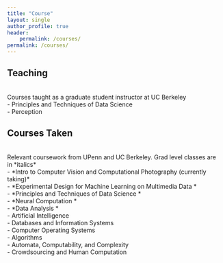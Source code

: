 ```yaml
---
title: "Course"
layout: single
author_profile: true
header:
    permalink: /courses/
permalink: /courses/
---
```

## Teaching
<br>
Courses taught as a graduate student instructor at UC Berkeley <br>
- Principles and Techniques of Data Science <br>
- Perception



## Courses Taken
<br>
Relevant coursework from UPenn and UC Berkeley.  Grad level classes are in *italics* <br>
- *Intro to Computer Vision and Computational Photography (currently taking)* <br>
- *Experimental Design for Machine Learning on Multimedia Data * <br>
- *Principles and Techniques of Data Science * <br>
- *Neural Computation * <br>
- *Data Analysis * <br>
- Artificial Intelligence <br>
- Databases and Information Systems <br>
- Computer Operating Systems <br>
- Algorithms <br>
- Automata, Computability, and Complexity <br>
- Crowdsourcing and Human Computation 


